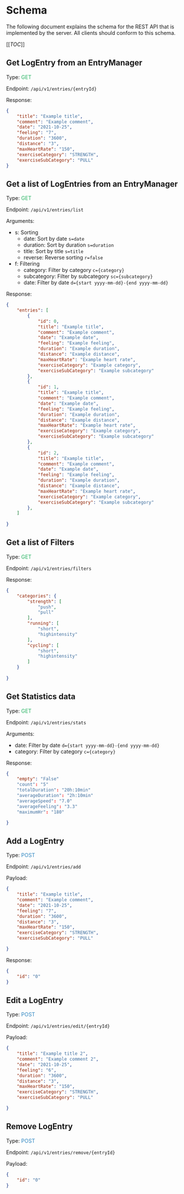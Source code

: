 # Schema

The following document explains the schema for the REST API that is implemented by the server. All clients should conform to this schema.

[[_TOC_]]

## Get LogEntry from an EntryManager

Type: <span style="color:#28b463">GET</span>

Endpoint: `/api/v1/entries/{entryId}`

Response: 

```json
{
    "title": "Example title",
    "comment": "Example comment",
    "date": "2021-10-25",
    "feeling": "7",
    "duration": "3600",
    "distance": "3",
    "maxHeartRate": "150",
    "exerciseCategory": "STRENGTH",
    "exerciseSubCategory": "PULL"
}
```

## Get a list of LogEntries from an EntryManager

Type: <span style="color:#28b463">GET</span>

Endpoint: `/api/v1/entries/list`

Arguments:
- s: Sorting
    - date: Sort by date `s=date`
    - duration: Sort by duration `s=duration`
    - title: Sort by title `s=title`
    - reverse: Reverse sorting `r=false`
- f: Filtering
    - category: Filter by category `c={category}`
    - subcategory: Filter by subcategory `sc={subcategory}`
    - date: Filter by date `d={start yyyy-mm-dd}-{end yyyy-mm-dd}`

Response:

```json
{
    "entries": [
        {
            "id": 0,
            "title": "Example title",
            "comment": "Example comment",
            "date": "Example date",
            "feeling": "Example feeling",
            "duration": "Example duration",
            "distance": "Example distance",
            "maxHeartRate": "Example heart rate",
            "exerciseCategory": "Example category",
            "exerciseSubCategory": "Example subcategory"
        },
        {
            "id": 1,
            "title": "Example title",
            "comment": "Example comment",
            "date": "Example date",
            "feeling": "Example feeling",
            "duration": "Example duration",
            "distance": "Example distance",
            "maxHeartRate": "Example heart rate",
            "exerciseCategory": "Example category",
            "exerciseSubCategory": "Example subcategory"
        },
        {
            "id": 2,
            "title": "Example title",
            "comment": "Example comment",
            "date": "Example date",
            "feeling": "Example feeling",
            "duration": "Example duration",
            "distance": "Example distance",
            "maxHeartRate": "Example heart rate",
            "exerciseCategory": "Example category",
            "exerciseSubCategory": "Example subcategory"
        },
    ]
    
}
```
## Get a list of Filters

Type: <span style="color:#28b463">GET</span>

Endpoint: `/api/v1/entries/filters`

Response:

```json
{
    "categories": {
        "strength": [
            "push",
            "pull"
        ],
        "running": [
            "short",
            "highintensity"
        ],
        "cycling": [
            "short",
            "highintensity"
        ]
    }
    
}
```

## Get Statistics data

Type: <span style="color:#28b463">GET</span>

Endpoint: `/api/v1/entries/stats`

Arguments:
- date: Filter by date `d={start yyyy-mm-dd}-{end yyyy-mm-dd}`
- category: Filter by category `c={category}`

Response:

```json
{
    "empty": "False"
    "count": "5"
    "totalDuration": "20h:10min"
    "averageDuration": "2h:10min"
    "averageSpeed": "7.0"
    "averageFeeling": "3.3"
    "maximumHr": "180"

}
```


## Add a LogEntry

Type: <span style="color:#2e86c1">POST</span>

Endpoint: `/api/v1/entries/add`

Payload:

```json
{
    "title": "Example title",
    "comment": "Example comment",
    "date": "2021-10-25",
    "feeling": "7",
    "duration": "3600",
    "distance": "3",
    "maxHeartRate": "150",
    "exerciseCategory": "STRENGTH",
    "exerciseSubCategory": "PULL"

}
```

Response:

```json
{
    "id": "0"
}
```

## Edit a LogEntry

Type: <span style="color:#2e86c1">POST</span>

Endpoint: `/api/v1/entries/edit/{entryId}`

Payload:

```json
{
    "title": "Example title 2",
    "comment": "Example comment 2",
    "date": "2021-10-25",
    "feeling": "6",
    "duration": "3600",
    "distance": "3",
    "maxHeartRate": "150",
    "exerciseCategory": "STRENGTH",
    "exerciseSubCategory": "PULL"

}
```

## Remove LogEntry

Type: <span style="color:#2e86c1">POST</span>

Endpoint: `/api/v1/entries/remove/{entryId}`

Payload:

```json
{
    "id": "0"
}
```



